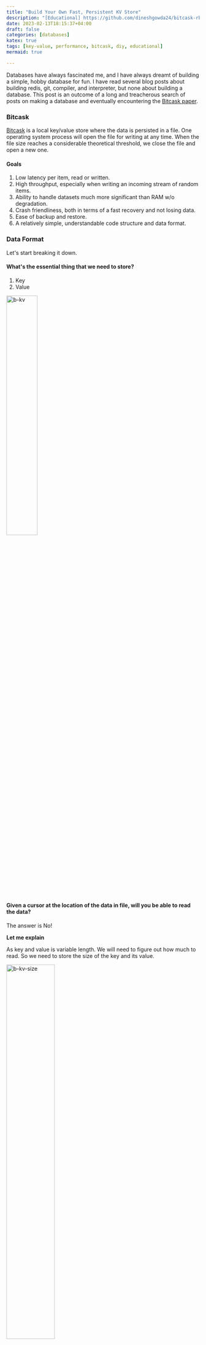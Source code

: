 ```yaml
---
title: "Build Your Own Fast, Persistent KV Store"
description: "[Educational] https://github.com/dineshgowda24/bitcask-rb"
date: 2023-02-13T18:15:37+04:00
draft: false
categories: [databases]
katex: true
tags: [key-value, performance, bitcask, diy, educational]
mermaid: true

---
```


Databases have always fascinated me, and I have always dreamt of building a simple, hobby database for fun.
I have read several blog posts about building redis, git, compiler, and interpreter, but none about building a database. This post is an outcome of a long and treacherous search of posts on making a database and eventually encountering the [Bitcask paper](https://riak.com/assets/bitcask-intro.pdf).

### Bitcask

[Bitcask](https://riak.com/assets/bitcask-intro.pdf) is a local key/value store where the data is persisted in a file. One operating system process will open the file for writing at any time. When the file size reaches a considerable theoretical threshold, we close the file and open a new one.

#### Goals

1. Low latency per item, read or written.
2. High throughput, especially when writing an incoming stream of random items.
3. Ability to handle datasets much more significant than RAM w/o degradation.
4. Crash friendliness, both in terms of a fast recovery and not losing data.
5. Ease of backup and restore.
6. A relatively simple, understandable code structure and data format.

### Data Format

Let's start breaking it down. 

#### What's the essential thing that we need to store?

1. Key
2. Value

<img src="images/bitcask-db-kv.svg" width= "40%" style="border:none;" alt="b-kv"/>

#### Given a cursor at the location of the data in file, will you be able to read the data?

The answer is No!

**Let me explain**

As key and value is variable length. We will need to figure out how much to read. So we need to store the size of the key and its value.

<img src="images/bitcask-db-kv-size.svg"  width= "50%" style="border:none;" alt="b-kv-size"/>

Now that we have the key and value size written in the file. Given a file cursor pointing to the location of the data. We know the first 8 bytes represent key and value size. Once we read that, we see the size of the actual key and the value to be read.

#### Storing primitive data types

Although our kv database is MVP-ready. Suppose we want to store data types like integer, float and string. Once the data is written in the file, the data type is lost, and everything will be treated as a string, as we are not storing any information.

To preserve type information, let's store two more fields, `keytype` and `valuetype`, representing the type of data stored.

<img src="images/bitcask-db-kv-size-type.svg" width= "60%" style="border:none;" alt="b-kv-size-type"/>

#### Auditing & Security

For auditing and security, bitcask suggests storing 32-bit epoch timestamp and [CRC(Cyclic Redundancy Check)](https://en.wikipedia.org/wiki/Cyclic_redundancy_check), respectively. These values are generated when data is written to the file.

The final data format would look like something below. We would store 20 bytes of additional data for every key and value.

- 1st 4 bytes are a 32-bit integer representing CRC.
- The following 4 bytes are a 32-bit integer representing epoch timestamp.
- The following 8 bytes are two 32-bit integers representing `keysize` and `valuesize`.
- The next 4 bytes are two 16-bit integers representing `keytype` and `valuetype`.
- The remaining bytes are our key and value. 

<img src="images/bitcask-db.svg" width= "80%" style="border:none;" alt="Data Format"/>

### Number System

Computers represent data in sets of binary digits. The representation comprises bits grouped into more extensive collections, such as bytes. The first 24 bytes are unsigned integers if you notice our data format. By default, when integers are written to a file, they are not stored in binary.

**Let me explain**

Suppose we run the below code. What would be the size of the data written in the file?

```ruby
File.open('sample.txt', 'w') do |file|
    [1, 12, 123, 1234, 12345, 123456, 1234567, 12345678].each do |num|
        file.write(num)
    end
end
```

It's **36** bytes because, by default, they are written as strings where each character is 1 byte. 

$${\textsf{ 1 + 2 + 3 + 4 + 5 + 6 + 7 + 8 = 36 bytes}}$$

But this could be more efficient. In our data format, we discussed that for any key and value, we would be storing 20 bytes of metadata. So we cannot keep them as strings, as it would result in a variable length field. The solution is to encode it and store it in binary format.

If we encoded them as 4-byte integers and stored them in binary format. The size of the file would **32** bytes.

$${\textsf{ 4 * 8 = 32 bytes}}$$

### Largest Key & Value Size

The largest `key` or `value` stored in file is a function of the type of integer of `keysize` or `valuesize` respectively.

$${\large{\mathsf{\max_{\substack{\mathsf{1<x<2^{x}-1}}} f(x)}}}  \textsf{where x is the size of an integer in bits}$$

As our `keysize` or `valuesize` are 4 bytes(32 bits) unsigned integers. The largest value of key or value that we can store is 

$${{\mathsf{ 2^{32-1}} = \textsf{4294967295 bytes =  4.29 GB}}}$$

### Stiching Everything

Let's create a `Serializer` module which encapsulates serialization and deserialization logic. We need to encode our data into a binary sequence. Ruby has [Array.pack](https://apidock.com/ruby/Array/pack), which packs the data into a binary sequence according to a directive. Directives inform how data should be encoded in a binary sequence. Below is the list of directives we will be using.

1. **L<** : 32-bit unsigned integer, little endian (uint32_t)
2. **S<** : 16-bit unsigned integer, little endian (uint16_t)
3. **q<** : 64-bit signed integer, little endian (int64_t)
4. **E**  : double-precision, little-endian

All of our directives have little-endian byte order. This does not have any performance benefit. You can encode them in big-endian order as well. We specify the endianness to ensure our database file is cross-platform compatible.

```ruby {linenos=table, title="serializer.rb"}
module Bitcask
  module Serializer

    HEADER_FORMAT = 'L<L<L<S<S<'
    HEADER_SIZE = 16

    CRC32_FORMAT = 'L<'
    CRC32_SIZE = 4

    DATA_TYPE = {
      Integer: 1,
      Float: 2,
      String: 3
    }.freeze

    DATA_TYPE_LOOK_UP = {
      DATA_TYPE[:Integer] => :Integer,
      DATA_TYPE[:Float] => :Float,
      DATA_TYPE[:String] => :String
    }.freeze

    DATA_TYPE_DIRECTIVE = {
      DATA_TYPE[:Integer] => 'q<',
      DATA_TYPE[:Float] => 'E'
    }.freeze

  end
end
```

#### Serialize & Deserialize

1. `serialize` serializes the data to our data format. It identifies the type of data, generates a header and computes crc. It returns the length of the data and the binary encoded data.
2. `deserialize` does the opposite of `serialize`. It validates crc, decodes the binary encoded data and returns epoch, key and value.

```ruby {linenos=table,linenostart=27,title="serializer.rb"}
module Bitcask
  module Serializer

    def serialize(epoch:, key:, value:)
      key_type = type(key)
      value_type = type(value)

      key_bytes = pack(key, key_type)
      value_bytes = pack(value, value_type)

      header = serialize_header(epoch: epoch, keysz: key_bytes.length, key_type: key_type, value_type: value_type,
                                valuesz: value_bytes.length)
      data = key_bytes + value_bytes

      [crc32_header_offset + data.length, crc32(header + data) + header + data]
    end

    def deserialize(data)
      return 0, '', '' unless crc32_valid?(desearlize_crc32(data[..crc32_offset - 1]), data[crc32_offset..])

      epoch, keysz, valuesz, key_type, value_type = deserialize_header(data[crc32_offset..crc32_header_offset - 1])
      key_bytes = data[crc32_header_offset..crc32_header_offset + keysz - 1]
      value_bytes = data[crc32_header_offset + keysz..]

      [epoch, unpack(key_bytes, key_type), unpack(value_bytes, value_type)]
    end

    def serialize_header(epoch:, key_type:, keysz:, value_type:, valuesz:)
      [epoch, keysz, valuesz, DATA_TYPE[key_type], DATA_TYPE[value_type]].pack(HEADER_FORMAT)
    end

    def deserialize_header(header_data)
      header = header_data.unpack(HEADER_FORMAT)

      [header[0], header[1], header[2], DATA_TYPE_LOOK_UP[header[3]], DATA_TYPE_LOOK_UP[header[4]]]
    end

  end
end 
```

Below are a few helper functions used for packing, unpacking and generating crc.

```ruby {linenos=table,linenostart=66,title="serializer.rb"}
module Bitcask
  module Serializer

    def crc32_offset
      CRC32_SIZE
    end

    def header_offset
      HEADER_SIZE
    end

    def crc32_header_offset
      crc32_offset + header_offset
    end

    def crc32(data_bytes)
      [Zlib.crc32(data_bytes)].pack(CRC32_FORMAT)
    end

    def desearlize_crc32(crc)
      crc.unpack1(CRC32_FORMAT)
    end

    def crc32_valid?(digest, data_bytes)
      digest == Zlib.crc32(data_bytes)
    end

    def pack(attribute, attribute_type)
      case attribute_type
      when :Integer, :Float
        [attribute].pack(directive(attribute_type))
      when :String
        attribute.encode('utf-8')
      else
        raise StandardError, 'Invalid attribute_type for pack'
      end
    end

    def unpack(attribute, attribute_type)
      case attribute_type
      when :Integer, :Float
        attribute.unpack1(directive(attribute_type))
      when :String
        attribute
      else
        raise StandardError, 'Invalid attribute_type for unpack'
      end
    end

    private

    def directive(attribute_type)
      DATA_TYPE_DIRECTIVE[DATA_TYPE[attribute_type]]
    end

    def type(attribute)
      attribute.class.to_s.to_sym
    end

  end
end
```

#### DiskStore

Finally, let us create a class called `DiskStore`, our persistent key-value store. It has the following methods.

1. **Get** : Returns value for a given key from the store.

{{<mermaid>}}
flowchart LR;
    A([get]) --> C{key in <br/> look_up table?}
    C -->|yes| D(seek to <br/> data loc in file)
    D --> F(read <br/> log_size bytes)
    F --> G{crc valid?}
    G --> |no| E
    G --> |yes| H(deserialize)
    H --> J(return value)
    C -->|no| E(return <br/> empty string)
{{</mermaid>}}

2. **Put** : Write key-value into the store.

{{<mermaid>}}
flowchart LR;
    A([put]) --> B(generate epoch)
    B --> C(serialize data)
    C --> G(add to key_dir)
    G --> D(write to file)
    D --> E(incr write_pos </br> by data size)
    E --> F(return)
{{</mermaid>}}

```ruby {title="disk_store.rb"}
module Bitcask
  class DiskStore

    include Serializer

    def initialize(db_file = 'bitcask.db')
      @db_fh = File.open(db_file, 'a+b')
      @write_pos = 0
      @key_dir = {}
    end

    def get(key)
      key_struct = @key_dir[key]
      return '' if key_struct.nil?

      @db_fh.seek(key_struct[:write_pos])
      epoch, key, value = deserialize(@db_fh.read(key_struct[:log_size]))

      value
    end

    def put(key, value)
      log_size, data = serialize(epoch: Time.now.to_i, key: key, value: value)

      @key_dir[key] = key_struct(@write_pos, log_size, key)
      persist(data)
      incr_write_pos(log_size)

      nil
    end

    def flush
      @db_fh.flush
    end

    private

    def persist(data)
      @db_fh.write(data)
      @db_fh.flush
    end

    def incr_write_pos(pos)
      @write_pos += pos
    end

    def key_struct(write_pos, log_size, key)
      { write_pos: write_pos, log_size: log_size, key: key }
    end

  end
end
```

### Closing thoughts

To avoid overloading you folks with too much data, I have left out a few things from the article. The next improvement that you should be thinking about is **How to initialize the DiskStore with a pre-existing data file?**

You can implement it in the language of your choice. If you are blocked anywhere, check out the complete working code at **https://github.com/dineshgowda24/bitcask-rb**. It has implementations for initializing the `DiskStore` with a pre-existing data file and benchmarks if you are interested in any of those.

*Happy implementing your own KV store!*
